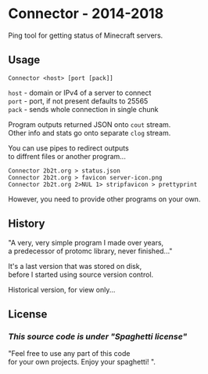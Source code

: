 # Connector - 2014-2018

Ping tool for getting status of Minecraft servers.

## Usage

    Connector <host> [port [pack]]
`host` - domain or IPv4 of a server  to connect  
`port` - port, if not present defaults to 25565  
`pack` - sends whole connection in single chunk

Program outputs returned JSON onto `cout` stream.  
Other info and stats go onto separate `clog` stream.  

You can use pipes to redirect outputs  
to diffrent files or another program...

    Connector 2b2t.org > status.json
    Connector 2b2t.org > favicon server-icon.png
    Connector 2b2t.org 2>NUL 1> stripfavicon > prettyprint

However, you need to provide other programs on your own.

## History

"A very, very simple program I made over years,  
a predecessor of protomc library, never finished..."

It's a last version that was stored on disk,  
before I started using source version control.

Historical version, for view only...

## License

### ***This source code is under "Spaghetti license"***

"Feel free to use any part of this code  
for your own projects. Enjoy your spaghetti! ".
